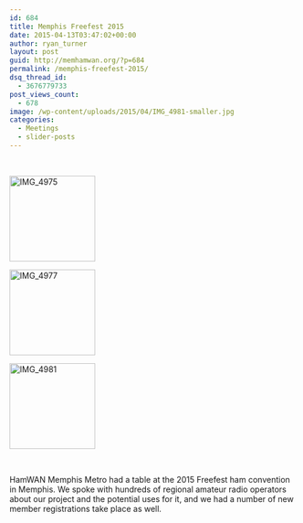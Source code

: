```yaml
---
id: 684
title: Memphis Freefest 2015
date: 2015-04-13T03:47:02+00:00
author: ryan_turner
layout: post
guid: http://memhamwan.org/?p=684
permalink: /memphis-freefest-2015/
dsq_thread_id:
  - 3676779733
post_views_count:
  - 678
image: /wp-content/uploads/2015/04/IMG_4981-smaller.jpg
categories:
  - Meetings
  - slider-posts
---
```

&nbsp;

<div id='gallery-7' class='gallery galleryid-684 gallery-columns-3 gallery-size-thumbnail'>
  <dl class='gallery-item'>
    <dt class='gallery-icon landscape'>
      <a href='http://memhamwan.org/wp-content/uploads/2015/04/IMG_4975.jpg'><img width="150" height="150" src="http://memhamwan.org/wp-content/uploads/2015/04/IMG_4975-150x150.jpg" class="attachment-thumbnail size-thumbnail" alt="IMG_4975" srcset="http://memhamwan.org/wp-content/uploads/2015/04/IMG_4975-150x150.jpg 150w, http://memhamwan.org/wp-content/uploads/2015/04/IMG_4975-60x60.jpg 60w" sizes="(max-width: 150px) 100vw, 150px" /></a>
    </dt>
  </dl>
  
  <dl class='gallery-item'>
    <dt class='gallery-icon landscape'>
      <a href='http://memhamwan.org/wp-content/uploads/2015/04/IMG_4977.jpg'><img width="150" height="150" src="http://memhamwan.org/wp-content/uploads/2015/04/IMG_4977-150x150.jpg" class="attachment-thumbnail size-thumbnail" alt="IMG_4977" srcset="http://memhamwan.org/wp-content/uploads/2015/04/IMG_4977-150x150.jpg 150w, http://memhamwan.org/wp-content/uploads/2015/04/IMG_4977-60x60.jpg 60w" sizes="(max-width: 150px) 100vw, 150px" /></a>
    </dt>
  </dl>
  
  <dl class='gallery-item'>
    <dt class='gallery-icon landscape'>
      <a href='http://memhamwan.org/wp-content/uploads/2015/04/IMG_4981.jpg'><img width="150" height="150" src="http://memhamwan.org/wp-content/uploads/2015/04/IMG_4981-150x150.jpg" class="attachment-thumbnail size-thumbnail" alt="IMG_4981" srcset="http://memhamwan.org/wp-content/uploads/2015/04/IMG_4981-150x150.jpg 150w, http://memhamwan.org/wp-content/uploads/2015/04/IMG_4981-60x60.jpg 60w" sizes="(max-width: 150px) 100vw, 150px" /></a>
    </dt>
  </dl>
  
  <br style="clear: both" />
</div>

HamWAN Memphis Metro had a table at the 2015 Freefest ham convention in Memphis. We spoke with hundreds of regional amateur radio operators about our project and the potential uses for it, and we had a number of new member registrations take place as well.